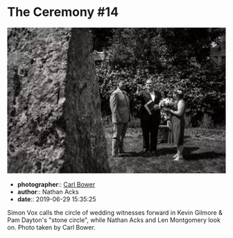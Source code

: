 # The Ceremony \#14

![Simon Vox calls the circle of wedding witnesses forward](assets/2019-06-29-set-1-the-ceremony-14.webp)

* **photographer**:: [Carl Bower](https://carlbowerphotos.com)
* **author**:: Nathan Acks
* **date**:: 2019-06-29 15:35:25

Simon Vox calls the circle of wedding witnesses forward in Kevin Gilmore & Pam Dayton's "stone circle", while Nathan Acks and Len Montgomery look on. Photo taken by Carl Bower.
